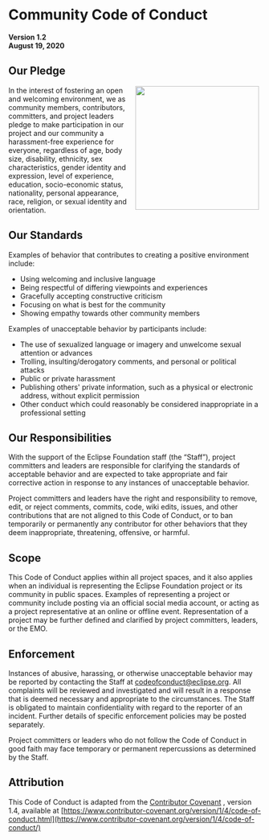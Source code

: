 # Community Code of Conduct

**Version 1.2  
August 19, 2020**

## Our Pledge
<img align="right" src="https://www.eclipse.org/org/images/eclipse_code_of_conduct.png" width="246" style="padding: 0px 5px 0px 5px;">
In the interest of fostering an open and welcoming environment, we as community members, contributors, committers, and project leaders pledge to make participation in our project and our community a harassment-free experience for everyone, regardless of age, body size, disability, ethnicity, sex characteristics, gender identity and expression, level of experience, education, socio-economic status, nationality, personal appearance, race, religion, or sexual identity and orientation.

## Our Standards

Examples of behavior that contributes to creating a positive environment include:

*   Using welcoming and inclusive language
*   Being respectful of differing viewpoints and experiences
*   Gracefully accepting constructive criticism
*   Focusing on what is best for the community
*   Showing empathy towards other community members

Examples of unacceptable behavior by participants include:

*   The use of sexualized language or imagery and unwelcome sexual attention or advances
*   Trolling, insulting/derogatory comments, and personal or political attacks
*   Public or private harassment
*   Publishing others' private information, such as a physical or electronic address, without explicit permission
*   Other conduct which could reasonably be considered inappropriate in a professional setting

## Our Responsibilities

With the support of the Eclipse Foundation staff (the “Staff”), project committers and leaders are responsible for clarifying the standards of acceptable behavior and are expected to take appropriate and fair corrective action in response to any instances of unacceptable behavior.

Project committers and leaders have the right and responsibility to remove, edit, or reject comments, commits, code, wiki edits, issues, and other contributions that are not aligned to this Code of Conduct, or to ban temporarily or permanently any contributor for other behaviors that they deem inappropriate, threatening, offensive, or harmful.

## Scope

This Code of Conduct applies within all project spaces, and it also applies when an individual is representing the Eclipse Foundation project or its community in public spaces. Examples of representing a project or community include posting via an official social media account, or acting as a project representative at an online or offline event. Representation of a project may be further defined and clarified by project committers, leaders, or the EMO.

## Enforcement

Instances of abusive, harassing, or otherwise unacceptable behavior may be reported by contacting the Staff at codeofconduct@eclipse.org. All complaints will be reviewed and investigated and will result in a response that is deemed necessary and appropriate to the circumstances. The Staff is obligated to maintain confidentiality with regard to the reporter of an incident. Further details of specific enforcement policies may be posted separately.

Project committers or leaders who do not follow the Code of Conduct in good faith may face temporary or permanent repercussions as determined by the Staff.

## Attribution

This Code of Conduct is adapted from the [Contributor Covenant](https://www.contributor-covenant.org) , version 1.4, available at [https://www.contributor-covenant.org/version/1/4/code-of-conduct.html](https://www.contributor-covenant.org/version/1/4/code-of-conduct/)
